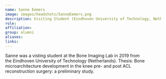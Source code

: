 ```yaml
---
name: Sanne Eemers
image: images/headshots/SanneEemers.png
description: Visiting Student (Eindhoven University of Technology, Netherlands), 2019
role: 
affiliation: 
group: alumni
aliases: 
links:
---
```


Sanne was a visting student at the Bone Imaging Lab in 2019 from the Eindhoven University of Technology (Netherlands). Thesis: Bone microarchitecture development in the knee pre- and post ACL reconstruction surgery: a preliminary study.